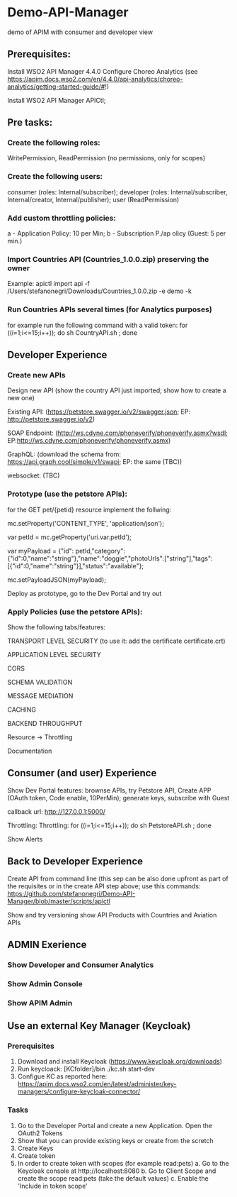 # Demo-API-Manager
demo of APIM with consumer and developer view

## Prerequisites:

Install WSO2 API Manager 4.4.0
Configure Choreo Analytics (see https://apim.docs.wso2.com/en/4.4.0/api-analytics/choreo-analytics/getting-started-guide/#!)

Install WSO2 API Manager APICtl;


## Pre tasks:

### Create the following roles:
  WritePermission, ReadPermission (no permissions, only for scopes)
### Create the following users:
  consumer (roles: Internal/subscriber); developer (roles: Internal/subscriber, Internal/creator, Internal/publisher); user (ReadPermission)
### Add custom throttling policies:
  a - Application Policy: 10 per Min; 
  b - Subscription P./ap  olicy (Guest: 5 per min.)
### Import Countries API (Countries_1.0.0.zip) preserving the owner
Example: apictl import api -f /Users/stefanonegri/Downloads/Countries_1.0.0.zip -e demo -k
### Run Countries APIs several times (for Analytics purposes)
for example run the following command with a valid token: for ((i=1;i<=15;i++)); do sh CountryAPI.sh ; done

## Developer Experience

### Create new APIs
Design new API (show the country API just imported; show how to create a new one)

Existing API: (https://petstore.swagger.io/v2/swagger.json; EP: http://petstore.swagger.io/v2)

SOAP Endpoint: (http://ws.cdyne.com/phoneverify/phoneverify.asmx?wsdl; EP:http://ws.cdyne.com/phoneverify/phoneverify.asmx)

GraphQL: (download the schema from: https://api.graph.cool/simple/v1/swapi; EP: the same (TBC))

websocket: (TBC)

### Prototype (use the petstore APIs):
for the GET pet/{petid} resource implement the follwing:

mc.setProperty('CONTENT_TYPE', 'application/json');

var petId = mc.getProperty('uri.var.petId');

var myPayload = {"id": petId,"category":{"id":0,"name":"string"},"name":"doggie","photoUrls":["string"],"tags":[{"id":0,"name":"string"}],"status":"available"};

mc.setPayloadJSON(myPayload);

Deploy as prototype, go to the Dev Portal and try out

### Apply Policies (use the petstore APIs):

Show the following tabs/features:

TRANSPORT LEVEL SECURITY
  (to use it: add the certificate certificate.crt)

APPLICATION LEVEL SECURITY

CORS

SCHEMA VALIDATION

MESSAGE MEDIATION

CACHING

BACKEND THROUGHPUT

Resource -> Throttling

Documentation

## Consumer (and user) Experience

Show Dev Portal features: brownse APIs, try Petstore API, Create APP (OAuth token, Code enable, 10PerMin); generate keys, subscribe with Guest

callback url: http://127.0.0.1:5000/

Throttling: Throttling: for ((i=1;i<=15;i++)); do sh PetstoreAPI.sh ; done

Show Alerts

## Back to Developer Experience
Create API from command line (this sep can be also done upfront as part of the requisites or in the create API step above; use this commands: https://github.com/stefanonegri/Demo-API-Manager/blob/master/scripts/apictl

Show and try versioning
show API Products with Countries and Aviation APIs

## ADMIN Exerience

### Show Developer and Consumer Analytics
### Show Admin Console
### Show APIM Admin

## Use an external Key Manager (Keycloak)
### Prerequisites
1. Download and install Keycloak (https://www.keycloak.org/downloads)
2. Run keycloack: [KCfolder]/bin ./kc.sh start-dev
3. Configue KC as reported here: https://apim.docs.wso2.com/en/latest/administer/key-managers/configure-keycloak-connector/
### Tasks
1. Go to the Developer Portal and create a new Application. Open the OAuth2 Tokens
2. Show that you can provide existing keys or create from the scretch
3. Create Keys
4. Create token
5. In order to create token with scopes (for example read:pets)
   a. Go to the Keycloak console at http://localhost:8080
   b. Go to Client Scope and create the scope read:pets (take the default values)
   c. Enable the 'Include in token scope'



